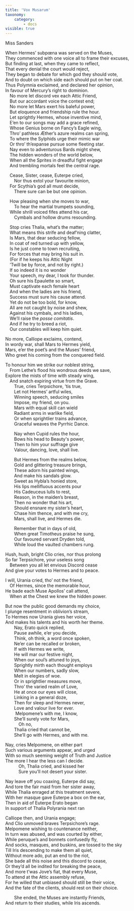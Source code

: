 ```yaml
---
title: 'Vox Musarum'
taxonomy:
    category:
        - docs
visible: true
---
```


<div class="author">Miss Sanders</div>

When Hermes’ subpœna was served on the Muses,  
They commenced with one voice all to frame their excuses,  
But finding at last, when they came to reflect,  
That every denial the court would reject,  
They began to debate for which god they should vote,  
And to doubt on which side each should put on her coat.  
Thus Polymnia exclaimed, and declared her opinion,  
In favour of Mercury’s right to dominion.  
&emsp;No more let discord vex each Attic Friend,  
&emsp;But our accordant voice the contest end;  
&emsp;No more let Mars exert his baleful power,  
&emsp;But eloquence and friendship rule the hour.  
&emsp;Let sprightly Hermes, whose inventive mind,  
&emsp;E’en to our songs may add a grace refined,  
&emsp;Whose Genius borne on Fancy’s Eagle wing,  
&emsp;Thro’ pathless Æther’s azure realms can spring,  
&emsp;To where the Sylphids urge their mimic war  
&emsp;Or thro’ th’expanse pursue some fleeting star.  
&emsp;Nay even to adventurous Bards might shew,  
&emsp;The hidden wonders of the world below,  
&emsp;When all the Sprites in dreadful fight engage  
&emsp;And trembling mortals feel the central rage.  

&emsp;Cease, Sister, cease, Euterpe cried,  
&emsp;&emsp;Nor thus extol your favourite minion,  
&emsp;For Scythia’s god all must decide,  
&emsp;&emsp;There sure can be but one opinion.  

&emsp;How pleasing when she moves to war,  
&emsp;&emsp;To hear the martial trumpets sounding,  
&emsp;While shrill voiced fifes attend his car,  
&emsp;&emsp;Cymbals and hollow drums resounding.  

&emsp;Stop cries Thalia, what’s the matter;  
&emsp;What means this strife and deaf’ning clatter,  
&emsp;Is Mars, that dear seducing fellow,  
&emsp;In coat of red turned up with yellow,  
&emsp;Is he just come to town recruiting,  
&emsp;For forces that may bring his suit in.  
&emsp;(For if he keeps his Attic Night  
&emsp;’Twill be by force, and not by right.)  
&emsp;If so indeed it is no wonder  
&emsp;Your speech, my dear, I took for thunder.  
&emsp;Oh sure his Epaulette so smart,  
&emsp;Must captivate each female heart  
&emsp;And when the ladies are his friend,  
&emsp;Success must sure his cause attend.  
&emsp;Yet do not be too bold, for know,  
&emsp;All are not caught by noise and shew,  
&emsp;Against his cymbals, and his ladies,  
&emsp;We’ll raise the *posse comitatis*.  
&emsp;And if he try to breed a riot,  
&emsp;Our constables will keep him quiet.  
  
No more, Calliope exclaims, contend,  
In wordy war, shall Mars to Hermes yield,  
Mars, e’er the poet’s and the Muses’ friend,  
Who greet his coming from the conquered field.  
 
To honour him we strike our noblest string,  
&emsp;From Lethe’s flood his wondrous deeds we save,  
Explore the mists of time with steady wing,  
&emsp;And snatch expiring virtue from the Grave.  
&emsp;&emsp;True, cries Terpsichore, ’tis true,  
&emsp;&emsp;Let not Hermes’ artful wiles,  
&emsp;&emsp;Winning speech, seducing smiles  
&emsp;&emsp;Impose, my friend, on you.  
&emsp;&emsp;Mars with equal skill can wield  
&emsp;&emsp;Radiant arms in warlike field,  
&emsp;&emsp;Or when sprightlier trains advance,  
&emsp;&emsp;Graceful weaves the Pyrrhic Dance.  

&emsp;&emsp;Nay when Cupid rules the hour,  
&emsp;&emsp;Bows his head to Beauty's power,  
&emsp;&emsp;Then to him your suffrage give  
&emsp;&emsp;Valour, dancing, love, shall live.  
    
&emsp;&emsp;But Hermes from the realms below,  
&emsp;&emsp;Gold and glittering treasure brings,  
&emsp;&emsp;These adorn his painted wings,  
&emsp;&emsp;And make his sandals glow.  
&emsp;&emsp;Sweet as Hybla’s honied store,  
&emsp;&emsp;His lips mellifluous accents pour  
&emsp;&emsp;His Cadeuceus lulls to rest,  
&emsp;&emsp;Reason, in the maiden’s breast,  
&emsp;&emsp;Then no wonder that his art,  
&emsp;&emsp;Should ensnare my sister’s heart,  
&emsp;&emsp;Chase him thence, and with me cry,  
&emsp;&emsp;Mars, shall live, and Hermes die.  
  
&emsp;&emsp;Remember that in days of old,  
&emsp;&emsp;When great Timotheus praise he sung,  
&emsp;&emsp;Our favoured servant Dryden told,  
&emsp;&emsp;While loud the vaulted chambers rung.  
   
Hush, hush, bright Clio cries, nor thus prolong  
So far Terpsichore, your useless song  
&emsp;Between you all let envious Discord cease  
And give your votes to Hermes and to peace.  

I will, Urania cried, tho’ not the friend,  
&emsp;Of Hermes, since the memorable hour,  
He bade each Muse Apollos’ call attend,  
&emsp;When at the Chest we knew the hidden power.  

But now the public good demands my choice,  
I plunge resentment in oblivion’s stream,  
To Hermes now Urania gives her voice,  
And makes his talents and his worth her theme.  
&emsp;&emsp;Nay, Erato quick replied,  
&emsp;&emsp;Pause awhile, e’er you decide,  
&emsp;&emsp;Think, oh think, a word once spoken,  
&emsp;&emsp;Ne’er can be recalled or broken,  
&emsp;&emsp;If with Hermes we write,  
&emsp;&emsp;He will mar our festive night,  
&emsp;&emsp;When our soul’s attuned to joys,  
&emsp;&emsp;Sprightly mirth each thought employs  
&emsp;&emsp;When our numbers, sadly slow,  
&emsp;&emsp;Melt in elegies of woe.  
&emsp;&emsp;Or in sprightlier measures move,  
&emsp;&emsp;Thro’ the varied realm of Love,  
&emsp;&emsp;He at once our eyes will close,  
&emsp;&emsp;Linking in a general doze,  
&emsp;&emsp;Then for sleep and Hermes never,  
&emsp;&emsp;Love and valour live for ever.  
&emsp;&emsp; Melpomene’s with me, I know,  
&emsp;&emsp;She’ll surely vote for Mars,  
&emsp;&emsp;&emsp;Oh no,  
&emsp;&emsp;Thalia cried that cannot be,  
&emsp;&emsp;She’ll go with Hermes, and with me.  
  
Nay, cries Melpomene, on either part  
Such various arguments appear, and urged  
With so much seeming weight of Truth and Justice  
The more I hear the less can I decide.  
&emsp;&emsp;&emsp;Oh, Thalia cried, and kissed her  
&emsp;&emsp;&emsp;Sure you'll not desert your sister.  
    
Nay leave off you coaxing, Euterpe did say,  
And tore the fair maid from her sister away,  
While Thalia enraged at this treatment severe,  
With her masque gave Euterpe a box on the ear,  
Then in aid of Euterpe Erato began  
In support of Thalia Polyrania next ran  

Calliope then, and Urania engage;  
And Clio unmoved braves Terpsichore’s rage.  
Melpomene wishing to countenance neither,  
In turn was abused, and was courted by either,  
While peruque’s and bonnets confusedly fly,  
And socks, masques, and buskins, are tossed to the sky  
Till Iris descending to make them all quiet,  
Without more ado, put an end to the riot,  
She bade all this noise and this discord to cease,  
Or they’d all be indited for breaking the peace,  
And more t’was Jove’s fiat, that every Muse,  
To attend at the Attic assembly refuse,  
For he willed that unbiased should still be their voice,  
And the fate of the clients, should rest on their choice.  

&emsp;&emsp;She ended, the Muses are instantly Friends,  
And return to their studies, while Iris ascends.  
